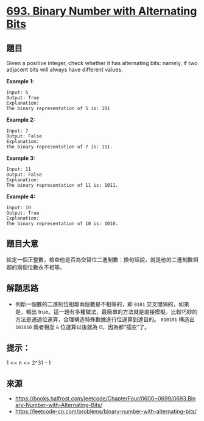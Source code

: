 # [693. Binary Number with Alternating Bits](https://leetcode.com/problems/binary-number-with-alternating-bits/)

## 題目

Given a positive integer, check whether it has alternating bits: namely, if two adjacent bits will always have different values.

**Example 1:**

    Input: 5
    Output: True
    Explanation:
    The binary representation of 5 is: 101

**Example 2:**

    Input: 7
    Output: False
    Explanation:
    The binary representation of 7 is: 111.

**Example 3:**

    Input: 11
    Output: False
    Explanation:
    The binary representation of 11 is: 1011.

**Example 4:**

    Input: 10
    Output: True
    Explanation:
    The binary representation of 10 is: 1010.


## 題目大意

給定一個正整數，檢查他是否為交替位二進制數：換句話說，就是他的二進制數相鄰的兩個位數永不相等。

## 解題思路

- 判斷一個數的二進制位相鄰兩個數是不相等的，即 `0101` 交叉間隔的，如果是，輸出 true。這一題有多種做法，最簡單的方法就是直接模擬。比較巧妙的方法是通過位運算，合理構造特殊數據進行位運算到達目的。 `010101` 構造出 `101010` 兩者相互 `&` 位運算以後就為 0，因為都“插空”了。

## 提示：
1 <= n <= 2^31 - 1

## 來源
* https://books.halfrost.com/leetcode/ChapterFour/0600~0699/0693.Binary-Number-with-Alternating-Bits/
* https://leetcode-cn.com/problems/binary-number-with-alternating-bits/
